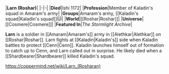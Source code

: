 |**Larn (Roshar)**|
|-|-|
|**Died**|Ishi 1172|
|**Profession**|Member of Kaladin's squad in Amaram's army|
|**Groups**|Amaram's army, [[Kaladin's squad\|Kaladin's squad]]🐱︎|
|**World**|[[Roshar\|Roshar]]|
|**Universe**|[[Cosmere\|Cosmere]]|
|**Featured In**|*The Stormlight Archive*|

**Larn** is a soldier in [[Amaram\|Amaram's]] army in [[Alethkar\|Alethkar]] on [[Roshar\|Roshar]].
Larn fights at [[Kaladin\|Kaladin's]] side when Kaladin battles to protect [[Cenn\|Cenn]]. Kaladin launches himself out of formation to catch up to Cenn, and Larn called out in surprise. He likely died when a [[Shardbearer\|Shardbearer]] killed Kaladin's squad.



https://coppermind.net/wiki/Larn_(Rosharan)
